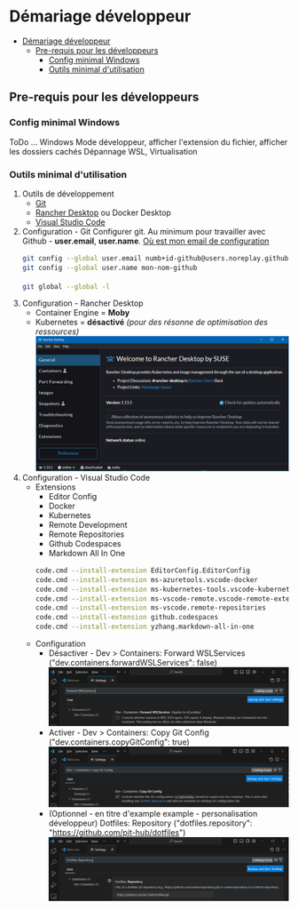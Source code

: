 # Démariage développeur

- [Démariage développeur](#démariage-développeur)
  - [Pre-requis pour les développeurs](#pre-requis-pour-les-développeurs)
    - [Config minimal Windows](#config-minimal-windows)
    - [Outils minimal d'utilisation](#outils-minimal-dutilisation)

## Pre-requis pour les développeurs

### Config minimal Windows

ToDo ...
Windows Mode développeur, afficher l'extension du fichier, afficher les dossiers cachés
Dépannage WSL, Virtualisation

### Outils minimal d'utilisation

1. Outils de développement
   - [Git](https://git-scm.com/download/win)
   - [Rancher Desktop](https://github.com/rancher-sandbox/rancher-desktop/releases) ou Docker Desktop
   - [Visual Studio Code](https://code.visualstudio.com/)
2. Configuration - Git
   Configurer git. Au minimum pour travailler avec Github - **user.email**, **user.name**. [Où est mon email de configuration](https://github.com/settings/emails#:~:text=%40users.noreply.github.com,-.)
   ```bash
   git config --global user.email numb+id-github@users.noreplay.github.com
   git config --global user.name mon-nom-github

   git global --global -l
   ```
3. Configuration - Rancher Desktop
    - Container Engine = **Moby**
    - Kubernetes = **désactivé** *(pour des résonne de optimisation des ressources)*
  ![Config Rancher Desktop](./_assets/config-rancher-desktop.png)
4. Configuration - Visual Studio Code
    - Extensions
      - Editor Config
      - Docker
      - Kubernetes
      - Remote Development
      - Remote Repositories
      - Github Codespaces
      - Markdown All In One
      ```bash
      code.cmd --install-extension EditorConfig.EditorConfig
      code.cmd --install-extension ms-azuretools.vscode-docker
      code.cmd --install-extension ms-kubernetes-tools.vscode-kubernetes-tools
      code.cmd --install-extension ms-vscode-remote.vscode-remote-extensionpack
      code.cmd --install-extension ms-vscode.remote-repositories
      code.cmd --install-extension github.codespaces
      code.cmd --install-extension yzhang.markdown-all-in-one
      ```
    - Configuration
      - Désactiver - Dev > Containers: Forward WSLServices ("dev.containers.forwardWSLServices": false)
        ![Forward WSLServices](./_assets/dev-containers-forwardWSLServices.png)
      - Activer - Dev > Containers: Copy Git Config ("dev.containers.copyGitConfig": true)
        ![Copy Git Config](./_assets/dev-containers-copyGitConfig.png)
      - (Optionnel - en titre d'example example - personalisation développeur) Dotfiles: Repository ("dotfiles.repository": "https://github.com/pit-hub/dotfiles")
        ![Dotfiles Repository](./_assets/dotfiles-repository.png)
